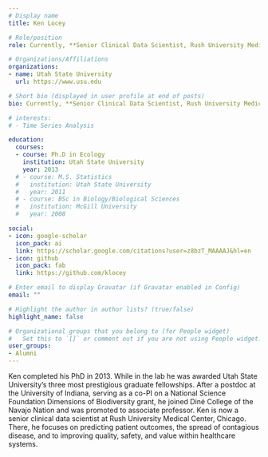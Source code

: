 ```yaml
---
# Display name
title: Ken Locey

# Role/position
role: Currently, **Senior Clinical Data Scientist, Rush University Medical Center**. Former Weecology PhD student

# Organizations/Affiliations
organizations:
- name: Utah State University
  url: https://www.usu.edu

# Short bio (displayed in user profile at end of posts)
bio: Currently, **Senior Clinical Data Scientist, Rush University Medical Center**. Former Weecology PhD student

# interests:
# - Time Series Analysis

education:
  courses:
  - course: Ph.D in Ecology
    institution: Utah State University
    year: 2013
  # - course: M.S. Statistics
  #   institution: Utah State University
  #   year: 2011
  # - course: BSc in Biology/Biological Sciences
  #   institution: McGill University
  #   year: 2008

social:
- icon: google-scholar
  icon_pack: ai
  link: https://scholar.google.com/citations?user=z8bzT_MAAAAJ&hl=en
- icon: github
  icon_pack: fab
  link: https://github.com/klocey

# Enter email to display Gravatar (if Gravatar enabled in Config)
email: ""

# Highlight the author in author lists? (true/false)
highlight_name: false

# Organizational groups that you belong to (for People widget)
#   Set this to `[]` or comment out if you are not using People widget.
user_groups:
- Alumni
---
```


Ken completed his PhD in 2013. While in the lab he was awarded Utah State University’s three most prestigious graduate fellowships. After a postdoc at the University of Indiana, serving as a co-PI on a National Science Foundation Dimensions of Biodiversity grant, he joined Diné College of the Navajo Nation and was promoted to associate professor. Ken is now a senior clinical data scientist at Rush University Medical Center, Chicago. There, he focuses on predicting patient outcomes, the spread of contagious disease, and to improving quality, safety, and value within healthcare systems.
